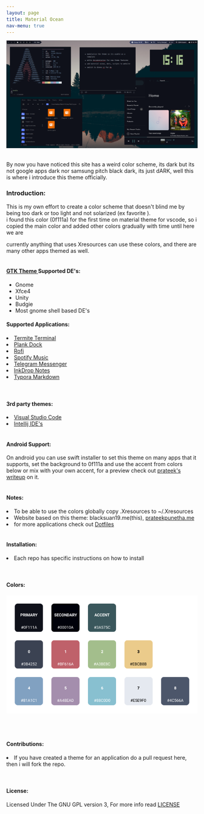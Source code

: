 ```yaml
---
layout: page
title: Material Ocean
nav-menu: true
---
```


<div id="main" class="alt">
<div class="inner">
<img src="/assets/images/rice.png"><br><br>
<p> By now you have noticed this site has a weird color scheme, its dark but its not google apps dark nor samsung pitch black dark,
its just dARK, well this is where i introduce this theme officially.<p/>
<h3> Introduction: </h3>
<p>This is my own effort to create a color scheme that doesn't blind me by being too dark or too light and not solarized (ex favorite ).
<br> i found this color (0f111a) for the first time on material theme for vscode,
so i copied the main color and added other colors gradually with time until here we are</p>
currently anything that uses Xresources can use these colors, and there are many other apps themed as well.<br>
<br><h4> <a href="https://github.com/material-ocean/Gtk-Theme" target="_blank"> GTK Theme </a> Supported DE's:</h4>
<ul>
<li> Gnome </li>
<li> Xfce4 </li>
<li> Unity </li>
<li> Budgie </li>
<li> Most gnome shell based DE's </li>
</ul>

<h4> Supported Applications:</h4>

<li><a target="_blank" href="https://github.com/material-ocean/Termite-theme">Termite Terminal</a></li>
<li><a target="_blank" href="https://github.com/material-ocean/Plank-Theme">Plank Dock</a></li>
<li><a target="_blank" href="https://github.com/material-ocean/rofi-Theme">Rofi</a></li>
<li><a target="_blank" href="https://github.com/material-ocean/Spotify-Theme">Spotify Music</a></li>
<li><a target="_blank" href="https://github.com/material-ocean/Telegram-Theme">Telegram Messenger</a></li>
<li><a target="_blank" href="https://github.com/material-ocean/inkdrop-ui">InkDrop Notes</a></li>
<li><a target="_blank" href="https://github.com/material-ocean/Typora-Theme">Typora Markdown</a></li>
<br><br>
<h4>3rd party themes:</h4>

<li><a target="_blank"
href="https://marketplace.visualstudio.com/items?itemName=Equinusocio.vsc-material-theme">Visual Studio Code</a>
<li><a target="_blank" href="https://plugins.jetbrains.com/plugin/8006-material-theme-ui">Intellij IDE's</a>
<br><br>
<h4>Android Support:</h4>

On android you can use swift installer to set this theme on many apps that it supports, set the background to 0f111a and use the accent from colors below or mix with your own accent, for a preview check out <a target="_blank" href="https://prateekpunetha.me/material-ocean/">prateek's writeup</a> on it.
<br><br>
<h4>Notes:</h4>

<li> To be able to use the colors globally copy .Xresources to ~/.Xresources
<li> Website based on this theme: blacksuan19.me(this), <a target="_blank" href="https://prateekpunetha.me/">prateekpunetha.me</a></li>
<li> for more applications check out <a href="https://github.com/Blacksuan19/Dotfiles/" target="_blank">Dotfiles</a>
<br><br>
<h4>Installation:</h4>
<li>Each repo has specific instructions on how to install</li>
<br><br>
<h4>Colors:</h4>
<p align="center">
<img src="https://raw.githubusercontent.com/Blacksuan19/Material-Ocean/master/colors.png" alt="colors">
</p>
<br><br>
<h4>Contributions:</h4>
<li>If you have created a theme for an application do a pull request here, then i will fork the repo.</li>
<br><br>
<h4>License:</h4>
Licensed Under The GNU GPL version 3, For more info read <a target="_blank" href="https://github.com/material-ocean/Material-Ocean/blob/master/LICENSE">LICENSE</a>
<div>
</div>
